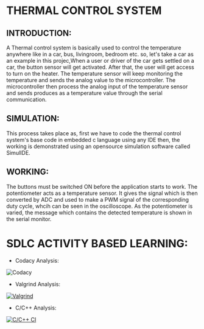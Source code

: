# THERMAL CONTROL SYSTEM

<h2>INTRODUCTION:</h2>

A Thermal control system is basically used to control the temperature anywhere like in a car, bus, livingroom, bedroom etc. so, let's take a car as an example in this projec,When a user or driver of the car gets settled on a car, the button sensor will get activated. After that, the user will get access to turn on the heater. The temperature sensor will keep monitoring the temperature and sends the analog value to the microcontroller. The microcontroller then process the analog input of the temperature sensor and sends produces as a temperature value through the  serial communication. 


<h2>SIMULATION:</h2>

This process takes place as, first we have to code the thermal control system's base code in embedded c language using any IDE then, the working is demonstrated using an 
opensource simulation software called SimulIDE.


<h2>WORKING:</h2>

The buttons must be switched ON before the application starts to work. The potentiometer acts as a temperature sensor. It gives the signal which is then converted by ADC and used to make a PWM signal of the corresponding duty cycle, whcih can be seen in the oscilloscope. As the potentiometer is varied, the message which contains the detected temperature is shown in the serial monitor.


<h1>SDLC ACTIVITY BASED LEARNING:</h1>

* Codacy Analysis:


![Codacy](https://user-images.githubusercontent.com/101571637/164258116-26611ec8-9dd7-4a3a-9d29-45abff5f5393.JPG)


* Valgrind Analysis:

[![Valgrind](https://github.com/Balajiramesh09/M2_Module_2022/actions/workflows/Valgrind.yml/badge.svg)](https://github.com/Balajiramesh09/M2_Module_2022/actions/workflows/Valgrind.yml)


* C/C++ Analysis:

[![C/C++ CI](https://github.com/Balajiramesh09/M2_Module_2022/actions/workflows/c-build.yml/badge.svg)](https://github.com/Balajiramesh09/M2_Module_2022/actions/workflows/c-build.yml)

